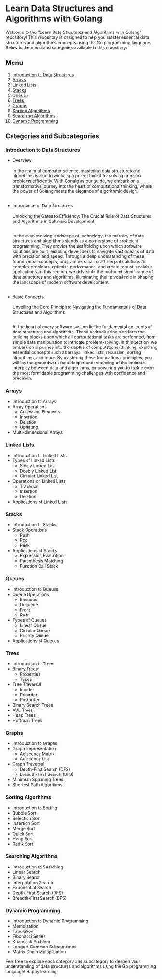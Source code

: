 # Learn Data Structures and Algorithms with Golang

Welcome to the "Learn Data Structures and Algorithms with Golang" repository! This repository is designed to help you master essential data structures and algorithms concepts using the Go programming language. Below is the menu and categories available in this repository:

## Menu

1. [Introduction to Data Structures](#introduction-to-data-structures)
2. [Arrays](#arrays)
3. [Linked Lists](#linked-lists)
4. [Stacks](#stacks)
5. [Queues](#queues)
6. [Trees](#trees)
7. [Graphs](#graphs)
8. [Sorting Algorithms](#sorting-algorithms)
9. [Searching Algorithms](#searching-algorithms)
10. [Dynamic Programming](#dynamic-programming)

## Categories and Subcategories

### Introduction to Data Structures

- Overview
  <br><br> In the realm of computer science, mastering data structures and algorithms is akin to wielding a potent toolkit for solving complex problems efficiently. With Gonalg as our guide, we embark on a transformative journey into the heart of computational thinking, where the power of Golang meets the elegance of algorithmic design.<br><br>
- Importance of Data Structures
  <br><br> Unlocking the Gates to Efficiency: The Crucial Role of Data Structures and Algorithms in Software Development

  <br> In the ever-evolving landscape of technology, the mastery of data structures and algorithms stands as a cornerstone of proficient programming. They provide the scaffolding upon which software solutions are built, enabling developers to navigate vast oceans of data with precision and speed. Through a deep understanding of these foundational concepts, programmers can craft elegant solutions to complex problems, optimize performance, and create robust, scalable applications. In this section, we delve into the profound significance of data structures and algorithms, illuminating their pivotal role in shaping the landscape of modern software development.<br><br>
- Basic Concepts
  <br><br> Unveiling the Core Principles: Navigating the Fundamentals of Data Structures and Algorithms

  <br> At the heart of every software system lie the fundamental concepts of data structures and algorithms. These bedrock principles form the building blocks upon which all computational tasks are performed, from simple data manipulation to intricate problem-solving. In this section, we embark on a journey into the depths of computational thinking, exploring essential concepts such as arrays, linked lists, recursion, sorting algorithms, and more. By mastering these foundational principles, you will lay the groundwork for a deeper understanding of the intricate interplay between data and algorithms, empowering you to tackle even the most formidable programming challenges with confidence and precision.

### Arrays

- Introduction to Arrays
- Array Operations
  - Accessing Elements
  - Insertion
  - Deletion
  - Updating
- Multi-dimensional Arrays

### Linked Lists

- Introduction to Linked Lists
- Types of Linked Lists
  - Singly Linked List
  - Doubly Linked List
  - Circular Linked List
- Operations on Linked Lists
  - Traversal
  - Insertion
  - Deletion
- Applications of Linked Lists

### Stacks

- Introduction to Stacks
- Stack Operations
  - Push
  - Pop
  - Peek
- Applications of Stacks
  - Expression Evaluation
  - Parenthesis Matching
  - Function Call Stack

### Queues

- Introduction to Queues
- Queue Operations
  - Enqueue
  - Dequeue
  - Front
  - Rear
- Types of Queues
  - Linear Queue
  - Circular Queue
  - Priority Queue
- Applications of Queues

### Trees

- Introduction to Trees
- Binary Trees
  - Properties
  - Types
- Tree Traversal
  - Inorder
  - Preorder
  - Postorder
- Binary Search Trees
- AVL Trees
- Heap Trees
- Huffman Trees

### Graphs

- Introduction to Graphs
- Graph Representation
  - Adjacency Matrix
  - Adjacency List
- Graph Traversal
  - Depth-First Search (DFS)
  - Breadth-First Search (BFS)
- Minimum Spanning Trees
- Shortest Path Algorithms

### Sorting Algorithms

- Introduction to Sorting
- Bubble Sort
- Selection Sort
- Insertion Sort
- Merge Sort
- Quick Sort
- Heap Sort
- Radix Sort

### Searching Algorithms

- Introduction to Searching
- Linear Search
- Binary Search
- Interpolation Search
- Exponential Search
- Depth-First Search (DFS)
- Breadth-First Search (BFS)

### Dynamic Programming

- Introduction to Dynamic Programming
- Memoization
- Tabulation
- Fibonacci Series
- Knapsack Problem
- Longest Common Subsequence
- Matrix Chain Multiplication

Feel free to explore each category and subcategory to deepen your understanding of data structures and algorithms using the Go programming language! Happy learning!
